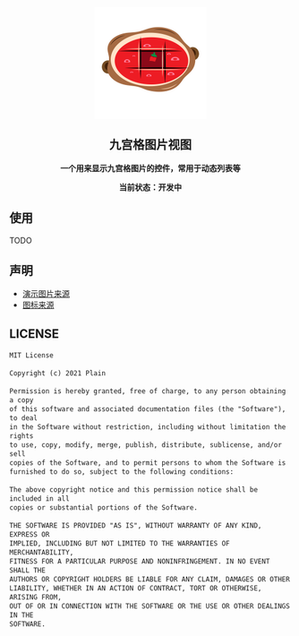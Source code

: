 <p align="center">
 <img width="200px" src="./assets/icon.svg" align="center" alt="AwesomeNotes" />
 <h2 align="center">九宫格图片视图</h2>
 <p align="center"><strong>一个用来显示九宫格图片的控件，常用于动态列表等</strong></p>
 <p align="center"><strong>当前状态：开发中</strong></p>
</p>

## 使用

TODO

## 声明

- [演示图片来源](https://www.apple.com.cn)
- [图标来源](https://www.iconfont.cn/user/detail?uid=19083)

## LICENSE

```
MIT License

Copyright (c) 2021 Plain

Permission is hereby granted, free of charge, to any person obtaining a copy
of this software and associated documentation files (the "Software"), to deal
in the Software without restriction, including without limitation the rights
to use, copy, modify, merge, publish, distribute, sublicense, and/or sell
copies of the Software, and to permit persons to whom the Software is
furnished to do so, subject to the following conditions:

The above copyright notice and this permission notice shall be included in all
copies or substantial portions of the Software.

THE SOFTWARE IS PROVIDED "AS IS", WITHOUT WARRANTY OF ANY KIND, EXPRESS OR
IMPLIED, INCLUDING BUT NOT LIMITED TO THE WARRANTIES OF MERCHANTABILITY,
FITNESS FOR A PARTICULAR PURPOSE AND NONINFRINGEMENT. IN NO EVENT SHALL THE
AUTHORS OR COPYRIGHT HOLDERS BE LIABLE FOR ANY CLAIM, DAMAGES OR OTHER
LIABILITY, WHETHER IN AN ACTION OF CONTRACT, TORT OR OTHERWISE, ARISING FROM,
OUT OF OR IN CONNECTION WITH THE SOFTWARE OR THE USE OR OTHER DEALINGS IN THE
SOFTWARE.
```